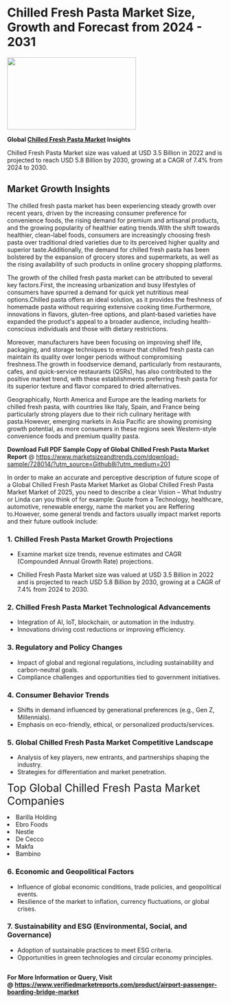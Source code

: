 <H1>Chilled Fresh Pasta Market Size, Growth and Forecast from 2024 - 2031</H1><img class="aligncenter size-medium wp-image-584254" src="https://thirdeyenews.in/wp-content/uploads/2024/09/Global-Market-Research-300x168.jpeg" alt="" width="300" height="168" /><p><strong>Global&nbsp;<a href="https://www.marketsizeandtrends.com/download-sample/728014/?utm_source=Github8j?utm_medium=201">Chilled Fresh Pasta Market</a> Insights</strong></p><p>Chilled Fresh Pasta Market size was valued at USD 3.5 Billion in 2022 and is projected to reach USD 5.8 Billion by 2030, growing at a CAGR of 7.4% from 2024 to 2030.</p><p><h2>Market Growth Insights</h2> <p>The chilled fresh pasta market has been experiencing steady growth over recent years, driven by the increasing consumer preference for convenience foods, the rising demand for premium and artisanal products, and the growing popularity of healthier eating trends.With the shift towards healthier, clean-label foods, consumers are increasingly choosing fresh pasta over traditional dried varieties due to its perceived higher quality and superior taste.Additionally, the demand for chilled fresh pasta has been bolstered by the expansion of grocery stores and supermarkets, as well as the rising availability of such products in online grocery shopping platforms.</p> <p>The growth of the chilled fresh pasta market can be attributed to several key factors.First, the increasing urbanization and busy lifestyles of consumers have spurred a demand for quick yet nutritious meal options.Chilled pasta offers an ideal solution, as it provides the freshness of homemade pasta without requiring extensive cooking time.Furthermore, innovations in flavors, gluten-free options, and plant-based varieties have expanded the product's appeal to a broader audience, including health-conscious individuals and those with dietary restrictions.</p> <p>Moreover, manufacturers have been focusing on improving shelf life, packaging, and storage techniques to ensure that chilled fresh pasta can maintain its quality over longer periods without compromising freshness.The growth in foodservice demand, particularly from restaurants, cafes, and quick-service restaurants (QSRs), has also contributed to the positive market trend, with these establishments preferring fresh pasta for its superior texture and flavor compared to dried alternatives.</p> <p>Geographically, North America and Europe are the leading markets for chilled fresh pasta, with countries like Italy, Spain, and France being particularly strong players due to their rich culinary heritage with pasta.However, emerging markets in Asia Pacific are showing promising growth potential, as more consumers in these regions seek Western-style convenience foods and premium quality pasta.</p> <p><span class=""><strong>Download Full PDF Sample Copy of Global Chilled Fresh Pasta Market Report</strong> @ <a href="https://www.marketsizeandtrends.com/download-sample/728014/?utm_source=Github8j?utm_medium=201" target="_blank">https://www.marketsizeandtrends.com/download-sample/728014/?utm_source=Github8j?utm_medium=201</a></span></p><p>In order to make an accurate and perceptive description of future scope of a Global&nbsp;Chilled Fresh Pasta Market Market as Global&nbsp;Chilled Fresh Pasta Market Market of 2025, you need to describe a clear Vision &ndash; What Industry or Linda can you think of for example: Quote from a Technology, healthcare, automotive, renewable energy, name the market you are Reffering to.However, some general trends and factors usually impact market reports and their future outlook include:</p><h3>1.&nbsp;<strong>Chilled Fresh Pasta Market Growth Projections</strong></h3><ul><li>Examine market size trends, revenue estimates and CAGR (Compounded Annual Growth Rate) projections.</li><li><p>Chilled Fresh Pasta Market size was valued at USD 3.5 Billion in 2022 and is projected to reach USD 5.8 Billion by 2030, growing at a CAGR of 7.4% from 2024 to 2030.</p></li></ul><h3>2.&nbsp;<strong>Chilled Fresh Pasta Market Technological Advancements</strong></h3><ul><li>Integration of AI, IoT, blockchain, or automation in the industry.</li><li>Innovations driving cost reductions or improving efficiency.</li></ul><h3>3.&nbsp;<strong>Regulatory and Policy Changes</strong></h3><ul><li>Impact of global and regional regulations, including sustainability and carbon-neutral goals.</li><li>Compliance challenges and opportunities tied to government initiatives.</li></ul><h3>4.&nbsp;<strong>Consumer Behavior Trends</strong></h3><ul><li>Shifts in demand influenced by generational preferences (e.g., Gen Z, Millennials).</li><li>Emphasis on eco-friendly, ethical, or personalized products/services.</li></ul><h3>5.&nbsp;<strong>Global Chilled Fresh Pasta Market Competitive Landscape</strong></h3><ul><li>Analysis of key players, new entrants, and partnerships shaping the industry.</li><li>Strategies for differentiation and market penetration.</li></ul><p data-pm-slice="1 1 []"><span style="color: inherit; font-family: inherit; font-size: 25px;">Top Global Chilled Fresh Pasta Market Companies</span></p><div class="" data-test-id=""><p><li>Barilla Holding</li><li> Ebro Foods</li><li> Nestle</li><li> De Cecco</li><li> Makfa</li><li> Bambino</li></p></div><h3>6.&nbsp;<strong>Economic and Geopolitical Factors</strong></h3><ul><li>Influence of global economic conditions, trade policies, and geopolitical events.</li><li>Resilience of the market to inflation, currency fluctuations, or global crises.</li></ul><h3>7.&nbsp;<strong>Sustainability and ESG (Environmental, Social, and Governance)</strong></h3><ul><li>Adoption of sustainable practices to meet ESG criteria.</li><li>Opportunities in green technologies and circular economy principles.</li></ul><h2><strong style="font-size: 14px;">For More Information or Query, Visit @&nbsp;</strong><a style="background-color: #ffffff; font-size: 14px;" href="https://www.marketsizeandtrends.com/report/chilled-fresh-pasta-market/" target="_blank">https://www.verifiedmarketreports.com/product/airport-passenger-boarding-bridge-market</a></h2>